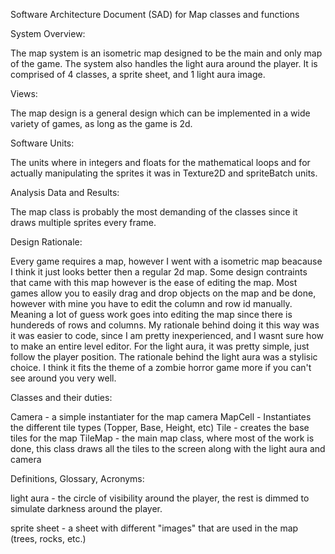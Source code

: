 
Software Architecture Document (SAD) for Map classes and functions


System Overview: 
	
The map system is an isometric map designed to be the main and only map of the game. The system also handles the light aura around the player. It is comprised of 4 classes, a sprite sheet, and 1 light aura image.

Views:

The map design is a general design which can be implemented in a wide variety of games, as long as the game is 2d. 

Software Units:

The units where in integers and floats for the mathematical loops and for actually manipulating the sprites it was in Texture2D and spriteBatch units.  

Analysis Data and Results:
	
The map class is probably the most demanding of the classes since it draws multiple sprites every frame. 

	
Design Rationale:
	
Every game requires a map, however I went with a isometric map beacause I think it just looks better then a regular 2d map. Some design contraints that came with this map however is the ease of editing the map. Most games allow you to easily drag and drop objects on the map and be done, however with mine you have to edit the column and row id manually. Meaning a lot of guess work goes into editing the map since there is hundereds of rows and columns. My rationale behind doing it this way was it was easier to code, since I am pretty inexperienced, and I wasnt sure how to make an entire level editor. For the light aura, it was pretty simple, just follow the player position. The rationale behind the light aura was a stylisic choice. I think it fits the theme of a zombie horror game more if you can't see around you very well. 

Classes and their duties: 

 Camera - a simple instantiater for the map camera 
 MapCell - Instantiates the different tile types (Topper, Base, Height, etc)
 Tile - creates the base tiles for the map
 TileMap - the main map class, where most of the work is done, this class draws all the tiles to the screen along with the light aura
 and camera 

	
Definitions, Glossary, Acronyms:

light aura - the circle of visibility around the player, the rest is dimmed to simulate darkness around the player. 

sprite sheet - a sheet with different "images" that are used in the map (trees, rocks, etc.)
